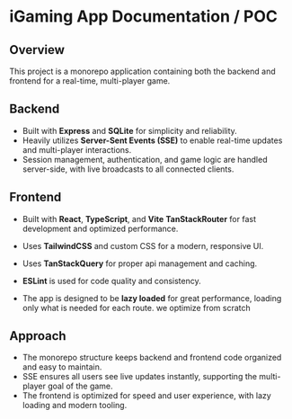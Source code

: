 
# iGaming App Documentation / POC

## Overview
This project is a monorepo application containing both the backend and frontend for a real-time, multi-player game.

## Backend
- Built with **Express** and **SQLite** for simplicity and reliability.
- Heavily utilizes **Server-Sent Events (SSE)** to enable real-time updates and multi-player interactions.
- Session management, authentication, and game logic are handled server-side, with live broadcasts to all connected clients.

## Frontend
- Built with **React**, **TypeScript**, and **Vite** **TanStackRouter** for fast development and optimized performance.

- Uses **TailwindCSS** and custom CSS for a modern, responsive UI.
- Uses **TanStackQuery** for proper api management and caching.
- **ESLint** is used for code quality and consistency.
- The app is designed to be **lazy loaded** for great performance, loading only what is needed for each route. we optimize from scratch

## Approach
- The monorepo structure keeps backend and frontend code organized and easy to maintain.
- SSE ensures all users see live updates instantly, supporting the multi-player goal of the game.
- The frontend is optimized for speed and user experience, with lazy loading and modern tooling.

